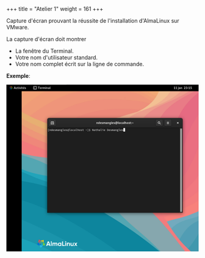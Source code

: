 +++
title = "Atelier 1"
weight = 161
+++

Capture d'écran prouvant la réussite de l'installation d'AlmaLinux sur VMware.

La capture d'écran doit montrer
- La fenêtre du Terminal.
- Votre nom d'utilisateur standard.
- Votre nom complet écrit sur la ligne de commande.


**Exemple**:

![Exemple de capture](solution_atelier1.png?width=100vw)